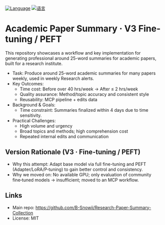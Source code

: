 [![Language](https://img.shields.io/badge/Language-English-blue)](README.md)
[![语言](https://img.shields.io/badge/语言-中文-red)](README.zh-CN.md)

# Academic Paper Summary · V3 Fine-tuning / PEFT

This repository showcases a workflow and key implementation for generating professional around 25-word summaries for academic papers, built for a research institute.

- Task: Produce around 25-word academic summaries for many papers weekly, used in weekly Research alerts.
- Key Outcomes:
  - Time cost: Before over 40 hrs/week → After ≤ 2 hrs/week
  - Quality assurance: Method/topic accuracy and consistent style
  - Reusability: MCP pipeline + edits data
- Background & Goals:
  - Time constraint: Summaries finalized within 4 days due to time sensitivity.
- Practical Challenges:
  - High volume and urgency
  - Broad topics and methods; high comprehension cost
  - Repeated internal edits and communication

## Version Rationale (V3 · Fine-tuning / PEFT)
- Why this attempt: Adapt base model via full fine-tuning and PEFT (Adapter/LoRA/P‑tuning) to gain better control and consistency.
- Why we moved on: No available GPU; only evaluation of community fine‑tuned models → insufficient; moved to an MCP workflow.

## Links
- Main repo: https://github.com/B-Snowii/Research-Paper-Summary-Collection
- License: MIT
